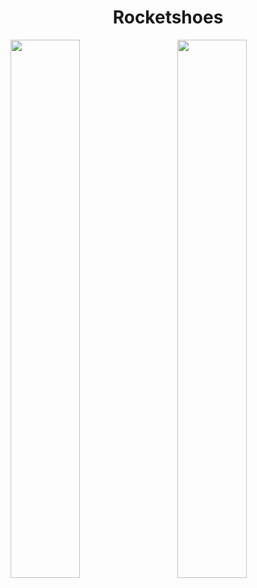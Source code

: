 <h1 align="center">Rocketshoes</h1>
<img src="https://i.imgur.com/JHUYTWz.png" width="47%" align="left"/>
<img src="https://i.imgur.com/yrnmKP3.png" width="47%" align="right"/>
